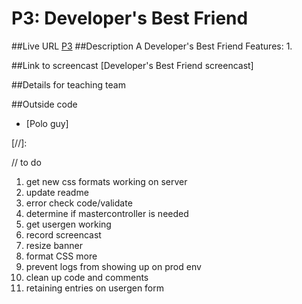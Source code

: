 
# P3: Developer's Best Friend
##Live URL
[P3]
##Description
A Developer's Best Friend
Features:
1.

##Link to screencast
[Developer's Best Friend screencast]

##Details for teaching team

##Outside code
- [Polo guy]




[//]:

[kxcd password generator screencast]: <http://screencast.com/t/>

[P3]: <http://p3.danaevernden.com>

[favicon generator]: <http://www.favicon-generator.org/>

// to do
1. get new css formats working on server
2. update readme
3. error check code/validate
4. determine if mastercontroller is needed
5. get usergen working
6. record screencast
7. resize banner
8. format CSS more
9. prevent logs from showing up on prod env
10. clean up code and comments
11. retaining entries on usergen form
